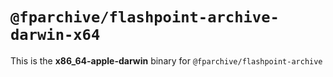 # `@fparchive/flashpoint-archive-darwin-x64`

This is the **x86_64-apple-darwin** binary for `@fparchive/flashpoint-archive`
